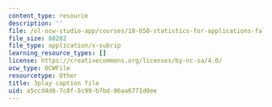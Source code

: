 ```yaml
---
content_type: resource
description: ''
file: /ol-ocw-studio-app/courses/18-650-statistics-for-applications-fall-2016/a5ccd4d67c8f5c99b7bd06aa6771d0ee_k2inA31Gups.vtt
file_size: 88282
file_type: application/x-subrip
learning_resource_types: []
license: https://creativecommons.org/licenses/by-nc-sa/4.0/
ocw_type: OCWFile
resourcetype: Other
title: 3play caption file
uid: a5ccd4d6-7c8f-5c99-b7bd-06aa6771d0ee
---
```

